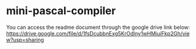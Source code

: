 # mini-pascal-compiler
You can access the readme document through the google drive link below:
https://drive.google.com/file/d/1fsDcubbnExg5KrOdlny1wHMiuiFkp2Gh/view?usp=sharing

